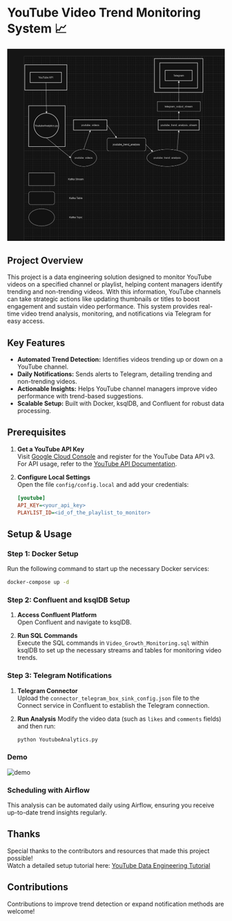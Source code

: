 # YouTube Video Trend Monitoring System 📈

![image alt](https://github.com/NP10t/YouTube-Trend-Notifier/blob/main/assets/kafka_diagram.png) <!-- Replace with the actual path to your demo image in the repository -->

## Project Overview
This project is a data engineering solution designed to monitor YouTube videos on a specified channel or playlist, helping content managers identify trending and non-trending videos. With this information, YouTube channels can take strategic actions like updating thumbnails or titles to boost engagement and sustain video performance. This system provides real-time video trend analysis, monitoring, and notifications via Telegram for easy access.

## Key Features
- **Automated Trend Detection:** Identifies videos trending up or down on a YouTube channel.
- **Daily Notifications:** Sends alerts to Telegram, detailing trending and non-trending videos.
- **Actionable Insights:** Helps YouTube channel managers improve video performance with trend-based suggestions.
- **Scalable Setup:** Built with Docker, ksqlDB, and Confluent for robust data processing.

## Prerequisites
1. **Get a YouTube API Key**  
   Visit [Google Cloud Console](https://console.cloud.google.com/) and register for the YouTube Data API v3. For API usage, refer to the [YouTube API Documentation](https://developers.google.com/youtube/v3/docs).
  
2. **Configure Local Settings**  
   Open the file `config/config.local` and add your credentials:
   ```ini
   [youtube]
   API_KEY=<your_api_key>
   PLAYLIST_ID=<id_of_the_playlist_to_monitor> 
   ```

## Setup & Usage

### Step 1: Docker Setup
Run the following command to start up the necessary Docker services:
```bash
docker-compose up -d
```

### Step 2: Confluent and ksqlDB Setup
1. **Access Confluent Platform**  
   Open Confluent and navigate to ksqlDB.

2. **Run SQL Commands**  
   Execute the SQL commands in `Video_Growth_Monitoring.sql` within ksqlDB to set up the necessary streams and tables for monitoring video trends.

### Step 3: Telegram Notifications
1. **Telegram Connector**  
   Upload the `connector_telegram_box_sink_config.json` file to the Connect service in Confluent to establish the Telegram connection.
   
2. **Run Analysis**
   Modify the video data (such as `likes` and `comments` fields) and then run:
   ```bash
   python YoutubeAnalytics.py
   ```

### Demo
![demo](path/to/another-demo-image.png) <!-- Embed more demo images here -->

### Scheduling with Airflow
This analysis can be automated daily using Airflow, ensuring you receive up-to-date trend insights regularly.

## Thanks
Special thanks to the contributors and resources that made this project possible!  
Watch a detailed setup tutorial here: [YouTube Data Engineering Tutorial](https://www.youtube.com/watch?v=0aqSjJ3-4NI&t=991s)

## Contributions
Contributions to improve trend detection or expand notification methods are welcome!
